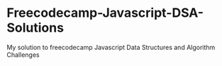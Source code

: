 # Freecodecamp-Javascript-DSA-Solutions
 My solution to freecodecamp Javascript Data Structures and Algorithm Challenges
 
 

